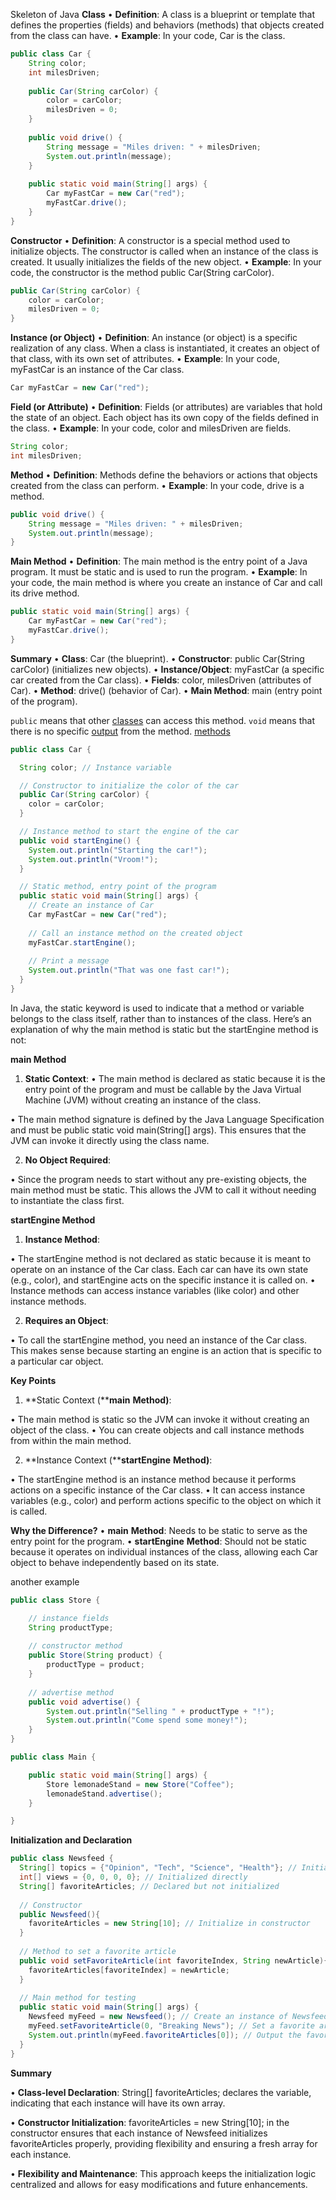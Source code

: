 Skeleton of Java
**Class**
• **Definition**: A class is a blueprint or template that defines the properties (fields) and behaviors (methods) that objects created from the class can have.
• **Example**: In your code, Car is the class.

```java
public class Car {
    String color;
    int milesDriven;
    
    public Car(String carColor) {
        color = carColor;
        milesDriven = 0;
    }
    
    public void drive() {
        String message = "Miles driven: " + milesDriven;
        System.out.println(message);
    }
    
    public static void main(String[] args) {
        Car myFastCar = new Car("red");
        myFastCar.drive();
    }
}
```

**Constructor**
• **Definition**: A constructor is a special method used to initialize objects. The constructor is called when an instance of the class is created. It usually initializes the fields of the new object.
• **Example**: In your code, the constructor is the method public Car(String carColor).

```java
public Car(String carColor) {
    color = carColor;
    milesDriven = 0;
}
```

**Instance (or Object)**
• **Definition**: An instance (or object) is a specific realization of any class. When a class is instantiated, it creates an object of that class, with its own set of attributes.
• **Example**: In your code, myFastCar is an instance of the Car class.
```java
Car myFastCar = new Car("red");
```

**Field (or Attribute)**
• **Definition**: Fields (or attributes) are variables that hold the state of an object. Each object has its own copy of the fields defined in the class.
• **Example**: In your code, color and milesDriven are fields.

```java
String color;
int milesDriven;
```

**Method**
• **Definition**: Methods define the behaviors or actions that objects created from the class can perform.
• **Example**: In your code, drive is a method.

```java
public void drive() {
    String message = "Miles driven: " + milesDriven;
    System.out.println(message);
}
```

**Main Method**
• **Definition**: The main method is the entry point of a Java program. It must be static and is used to run the program.
• **Example**: In your code, the main method is where you create an instance of Car and call its drive method.

```java
public static void main(String[] args) {
    Car myFastCar = new Car("red");
    myFastCar.drive();
}
```

**Summary**
• **Class**: Car (the blueprint).
• **Constructor**: public Car(String carColor) (initializes new objects).
• **Instance/Object**: myFastCar (a specific car created from the Car class).
• **Fields**: color, milesDriven (attributes of Car).
• **Method**: drive() (behavior of Car).
• **Main Method**: main (entry point of the program).



`public` means that other [classes](https://www.codecademy.com/resources/docs/java/classes) can access this method.
`void` means that there is no specific [output](https://www.codecademy.com/resources/docs/java/output) from the method.
[methods](https://www.codecademy.com/resources/docs/java/methods)


```java
public class Car {

  String color; // Instance variable

  // Constructor to initialize the color of the car
  public Car(String carColor) {
    color = carColor;
  }

  // Instance method to start the engine of the car
  public void startEngine() {
    System.out.println("Starting the car!");
    System.out.println("Vroom!");
  }

  // Static method, entry point of the program
  public static void main(String[] args) {
    // Create an instance of Car
    Car myFastCar = new Car("red");
    
    // Call an instance method on the created object
    myFastCar.startEngine();
    
    // Print a message
    System.out.println("That was one fast car!");
  }
}
```
In Java, the static keyword is used to indicate that a method or variable belongs to the class itself, rather than to instances of the class. Here’s an explanation of why the main method is static but the startEngine method is not:

**main Method**
1. **Static Context**:
• The main method is declared as static because it is the entry point of the program and must be callable by the Java Virtual Machine (JVM) without creating an instance of the class.

• The main method signature is defined by the Java Language Specification and must be public static void main(String[] args). This ensures that the JVM can invoke it directly using the class name.

2. **No Object Required**:

• Since the program needs to start without any pre-existing objects, the main method must be static. This allows the JVM to call it without needing to instantiate the class first.

**startEngine Method**
1. **Instance Method**:

• The startEngine method is not declared as static because it is meant to operate on an instance of the Car class. Each car can have its own state (e.g., color), and startEngine acts on the specific instance it is called on.
• Instance methods can access instance variables (like color) and other instance methods.

2. **Requires an Object**:

• To call the startEngine method, you need an instance of the Car class. This makes sense because starting an engine is an action that is specific to a particular car object.

**Key Points**
1. **Static Context (****main** **Method)**:

• The main method is static so the JVM can invoke it without creating an object of the class.
• You can create objects and call instance methods from within the main method.

2. **Instance Context (****startEngine** **Method)**:

• The startEngine method is an instance method because it performs actions on a specific instance of the Car class.
• It can access instance variables (e.g., color) and perform actions specific to the object on which it is called.

**Why the Difference?**
• **main** **Method**: Needs to be static to serve as the entry point for the program.
• **startEngine** **Method**: Should not be static because it operates on individual instances of the class, allowing each Car object to behave independently based on its state.

another example
```java
public class Store {

	// instance fields
	String productType;
	
	// constructor method
	public Store(String product) {
		productType = product;
	}
	
	// advertise method
	public void advertise() {
		System.out.println("Selling " + productType + "!");
		System.out.println("Come spend some money!");
	}
}
```

```java
public class Main {

	public static void main(String[] args) {
		Store lemonadeStand = new Store("Coffee");
		lemonadeStand.advertise();
	}

}
```


**Initialization and Declaration**
```java
public class Newsfeed {
  String[] topics = {"Opinion", "Tech", "Science", "Health"}; // Initialized directly
  int[] views = {0, 0, 0, 0}; // Initialized directly
  String[] favoriteArticles; // Declared but not initialized
  
  // Constructor
  public Newsfeed(){
    favoriteArticles = new String[10]; // Initialize in constructor
  }
  
  // Method to set a favorite article
  public void setFavoriteArticle(int favoriteIndex, String newArticle){
    favoriteArticles[favoriteIndex] = newArticle;
  }
  
  // Main method for testing
  public static void main(String[] args) {
    Newsfeed myFeed = new Newsfeed(); // Create an instance of Newsfeed
    myFeed.setFavoriteArticle(0, "Breaking News"); // Set a favorite article
    System.out.println(myFeed.favoriteArticles[0]); // Output the favorite article
  }
}
```

**Summary**

• **Class-level Declaration**: String[] favoriteArticles; declares the variable, indicating that each instance will have its own array.

• **Constructor Initialization**: favoriteArticles = new String[10]; in the constructor ensures that each instance of Newsfeed initializes favoriteArticles properly, providing flexibility and ensuring a fresh array for each instance.

• **Flexibility and Maintenance**: This approach keeps the initialization logic centralized and allows for easy modifications and future enhancements.
